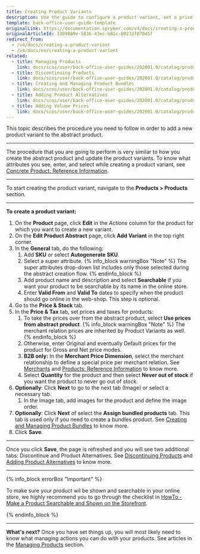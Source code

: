 ```yaml
---
title: Creating Product Variants
description: Use the guide to configure a product variant, set a price and validity period, make it searchable on the website, and more
template: back-office-user-guide-template
originalLink: https://documentation.spryker.com/v4/docs/creating-a-product-variant
originalArticleId: 3309889e-5836-43ec-b81c-80232f870d5f
redirect_from:
  - /v4/docs/creating-a-product-variant
  - /v4/docs/en/creating-a-product-variant
related:
  - title: Managing Products
    link: docs/scos/user/back-office-user-guides/202001.0/catalog/products/managing-products/managing-products.html
  - title: Discontinuing Products
    link: docs/scos/user/back-office-user-guides/202001.0/catalog/products/managing-products/discontinuing-products.html
  - title: Creating and Managing Product Bundles
    link: docs/scos/user/back-office-user-guides/202001.0/catalog/products/managing-products/creating-and-managing-product-bundles.html
  - title: Adding Product Alternatives
    link: docs/scos/user/back-office-user-guides/202001.0/catalog/products/managing-products/adding-product-alternatives.html
  - title: Adding Volume Prices
    link: docs/scos/user/back-office-user-guides/202001.0/catalog/products/managing-products/adding-volume-prices.html
---
```


This topic describes the procedure you need to follow in order to add a new product variant to the abstract product.
***
The procedure that you are going to perform is very similar to how you create the abstract product and update the product variants.
To know what attributes you see, enter, and select while creating a product variant, see [Concrete Product: Reference Information](/docs/scos/user/back-office-user-guides/{{page.version}}/catalog/products/references/concrete-product-reference-information.html).
***
To start creating the product variant, navigate to the **Products > Products** section.
***
**To create a product variant:**
1. On the **Product** page, click **Edit** in the _Actions_ column for the product for which you want to create a new variant.
2. On the **Edit Product Abstract** page, click **Add Variant** in the top right corner.
3. In the **General** tab, do the following:
    1. Add **SKU** or select **Autogenerate SKU**.
    2. Select a super attribute.
    {% info_block warningBox "Note" %}
The super attributes drop-down list includes only those selected during the abstract creation flow.
{% endinfo_block %}
    3. Add product name and description and select **Searchable** if you want your product to be searchable by its name in the online store.
    4. Enter **Valid From** and **Valid To** dates to specify when the product should go online in the web-shop. This step is optional.
4. Go to the **Price & Stock** tab.
5. In the **Price & Tax** tab, set prices and taxes for products:
    1. To take the prices over from the abstract product, select **Use prices from abstract product**.
    {% info_block warningBox "Note" %}
The merchant relation prices are inherited by Product Variants as well.
{% endinfo_block %}
    3. Otherwise, enter Original and eventually Default prices for the product for Gross and Net price modes.
    4. **B2B only:** In the **Merchant Price Dimension**, select the merchant relationship to define a special price per merchant relation. See [Merchants](/docs/scos/user/back-office-user-guides/{{page.version}}/marketplace/marketplace.html) and [Products: Reference Information](/docs/scos/user/back-office-user-guides/{{page.version}}/catalog/products/references/products-reference-information.html) to know more.
    5. Select **Quantity** for the product and then select **Never out of stock** if you want the product to never go out of stock.
6. **Optionally**: Click **Next** to go to the next tab (Image) or select a necessary tab.
    1. In the Image tab, add images for the product and define the image order.
7. **Optionally**: Click **Next** of select the **Assign bundled products** tab. This tab is used only if you need to create a bundles product. See [Creating and Managing Product Bundles](/docs/scos/user/back-office-user-guides/{{page.version}}/products/products/managing-products/creating-and-managing-product-bundles.html) to know more.
8. Click **Save**.
***
Once you click **Save**, the page is refreshed and you will see two additional tabs: Discontinue and Product Alternatives. See  [Discontinuing Products](/docs/scos/user/back-office-user-guides/{{page.version}}/catalog/products/managing-products/discontinuing-products.html) and [Adding Product Alternatives](/docs/scos/user/back-office-user-guides/{{page.version}}/products/products/managing-products/adding-product-alternatives.html) to know more.
***
{% info_block errorBox "Important" %}

To make sure your product wil be shown and searchable in your online store, we highly recommend you to go through the checklist in [HowTo - Make a Product Searchable and Shown on the Storefront](/docs/scos/dev/tutorials/{{page.version}}/howtos/feature-howtos/howto-make-a-product-searchable-and-shown-on-the-storefront.html).

{% endinfo_block %}
***
**What's next?**
Once you have set things up, you will most likely need to know what managing actions you can do with your products. See articles in the [Managing Products](/docs/scos/user/back-office-user-guides/{{page.version}}/catalog/products/managing-products/managing-products.html) section.
